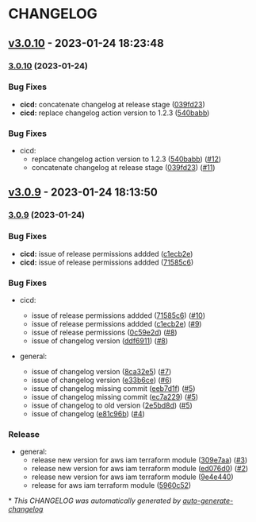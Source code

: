 # CHANGELOG

## [v3.0.10](https://github.com/vfontanella/vfontanella/releases/tag/v3.0.10) - 2023-01-24 18:23:48

### [3.0.10](https://github.com/vfontanella/vfontanella/compare/v3.0.9...v3.0.10) (2023-01-24)


### Bug Fixes

* **cicd:** concatenate changelog at release stage ([039fd23](https://github.com/vfontanella/vfontanella/commit/039fd239d03fb42042053bca4bf4d7424273f4e3))
* **cicd:** replace changelog action version to 1.2.3 ([540babb](https://github.com/vfontanella/vfontanella/commit/540babb9d8c477eab385180ee7984d197482ce3f))

### Bug Fixes

- cicd:
  - replace changelog action version to 1.2.3 ([540babb](https://github.com/vfontanella/vfontanella/commit/540babb9d8c477eab385180ee7984d197482ce3f)) ([#12](https://github.com/vfontanella/vfontanella/pull/12))
  - concatenate changelog at release stage ([039fd23](https://github.com/vfontanella/vfontanella/commit/039fd239d03fb42042053bca4bf4d7424273f4e3)) ([#11](https://github.com/vfontanella/vfontanella/pull/11))

## [v3.0.9](https://github.com/vfontanella/vfontanella/releases/tag/v3.0.9) - 2023-01-24 18:13:50

### [3.0.9](https://github.com/vfontanella/vfontanella/compare/v3.0.8...v3.0.9) (2023-01-24)


### Bug Fixes

* **cicd:** issue of release permissions addded ([c1ecb2e](https://github.com/vfontanella/vfontanella/commit/c1ecb2e548bbdf20ffc9fcba8f483403a4e95bf0))
* **cicd:** issue of release permissions addded ([71585c6](https://github.com/vfontanella/vfontanella/commit/71585c6de71e142ef48d4c5eb60d6bcb6b37695a))

### Bug Fixes

- cicd:
  - issue of release permissions addded ([71585c6](https://github.com/vfontanella/vfontanella/commit/71585c6de71e142ef48d4c5eb60d6bcb6b37695a)) ([#10](https://github.com/vfontanella/vfontanella/pull/10))
  - issue of release permissions addded ([c1ecb2e](https://github.com/vfontanella/vfontanella/commit/c1ecb2e548bbdf20ffc9fcba8f483403a4e95bf0)) ([#9](https://github.com/vfontanella/vfontanella/pull/9))
  - issue of release permissions ([0c59e2d](https://github.com/vfontanella/vfontanella/commit/0c59e2d3b3b4fce9de4fef1b8540c03964db74ea)) ([#8](https://github.com/vfontanella/vfontanella/pull/8))
  - issue of changelog version ([ddf6911](https://github.com/vfontanella/vfontanella/commit/ddf69117198e599d417a6c9f9f3367fcb157d754)) ([#8](https://github.com/vfontanella/vfontanella/pull/8))

- general:
  - issue of changelog version ([8ca32e5](https://github.com/vfontanella/vfontanella/commit/8ca32e5512e2c4570373a128bbcf9bfca7e3a6b4)) ([#7](https://github.com/vfontanella/vfontanella/pull/7))
  - issue of changelog version ([e33b6ce](https://github.com/vfontanella/vfontanella/commit/e33b6ce692df61b335e693eafc9bd6046b242b62)) ([#6](https://github.com/vfontanella/vfontanella/pull/6))
  - issue of changelog missing commit ([eeb7d1f](https://github.com/vfontanella/vfontanella/commit/eeb7d1f7ce34995839c59e0fe3a8a13b8107c0e7)) ([#5](https://github.com/vfontanella/vfontanella/pull/5))
  - issue of changelog missing commit ([ec7a229](https://github.com/vfontanella/vfontanella/commit/ec7a22958c13ddcc007d42f581111cedf3fef20d)) ([#5](https://github.com/vfontanella/vfontanella/pull/5))
  - issue of changelog to old version ([2e5bd8d](https://github.com/vfontanella/vfontanella/commit/2e5bd8d1e8168fe9d9eddd1df56bb46e8c81ac94)) ([#5](https://github.com/vfontanella/vfontanella/pull/5))
  - issue of changelog ([e81c96b](https://github.com/vfontanella/vfontanella/commit/e81c96b7d985febaf40483c994782a314af04f04)) ([#4](https://github.com/vfontanella/vfontanella/pull/4))

### Release

- general:
  - release new version for aws iam terraform module ([309e7aa](https://github.com/vfontanella/vfontanella/commit/309e7aa641669a2110259cef8551ad028a7857c1)) ([#3](https://github.com/vfontanella/vfontanella/pull/3))
  - release new version for aws iam terraform module ([ed076d0](https://github.com/vfontanella/vfontanella/commit/ed076d058ada6dfaa258b7811bd03da90dc9d34e)) ([#2](https://github.com/vfontanella/vfontanella/pull/2))
  - release new version for aws iam terraform module ([9e4e440](https://github.com/vfontanella/vfontanella/commit/9e4e440ca51914cbe0e0012dd10b4fbd5b49ea05))
  - release for aws iam terraform module ([5960c52](https://github.com/vfontanella/vfontanella/commit/5960c52927adcbbef5506d0bb37f49e8120538cc))

\* *This CHANGELOG was automatically generated by [auto-generate-changelog](https://github.com/BobAnkh/auto-generate-changelog)*
